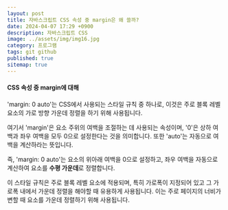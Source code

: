 ```yaml
---
layout: post
title: 자바스크립트 CSS 속성 중 margin은 왜 쓸까?
date: 2024-04-07 17:29 +0900
description: 자바스크립트 CSS
image: ../assets/img/img16.jpg
category: 프로그램
tags: git github
published: true
sitemap: true
---
```


#### CSS 속성 중 margin에 대해

'margin: 0 auto'는 CSS에서 사용되는 스타일 규칙 중 하나로, 이것은 주로 블록 레벨 요소의 가로 방향 가운데 정렬을 하기 위해 사용됩니다.

여기서 'margin'은 요소 주위의 여백을 조절하는 데 사용되는 속성이며, '0'은 상하 여백과 좌우 여백을 모두 0으로 설정한다는 것을 의미합니다. 또한 'auto'는 자동으로 여백을 계산하라는 뜻입니다.

즉, 'margin: 0 auto'는 요소의 위아래 여백을 0으로 설정하고, 좌우 여백을 자동으로 계산하여 요소를 <strong>수평 가운데</strong>로 정렬합니다.

이 스타일 규칙은 주로 블록 레벨 요소에 적용되며, 특히 가로폭이 지정되어 있고 그 가로폭 내에서 가운데 정렬을 해야할 때 유용하게 사용됩니다. 이는 주로 페이지의 너비가 변할 때 요소를 가운데 정렬하기 위해 사용됩니다.